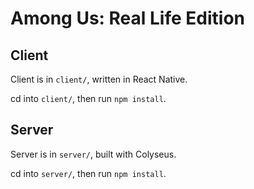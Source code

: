 # Among Us: Real Life Edition

## Client

Client is in `client/`, written in React Native.

cd into `client/`, then run `npm install`.

## Server

Server is in `server/`, built with Colyseus.

cd into `server/`, then run `npm install`.
